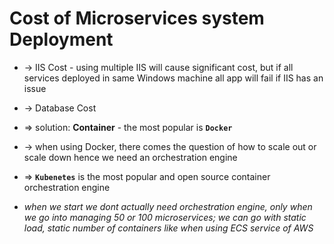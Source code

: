 
# Cost of Microservices system Deployment
* -> IIS Cost - using multiple IIS will cause significant cost, but if all services deployed in same Windows machine all app will fail if IIS has an issue
* -> Database Cost
* => solution: **Container** - the most popular is **`Docker`**

* -> when using Docker, there comes the question of how to scale out or scale down hence we need an orchestration engine 
* => **`Kubenetes`** is the most popular and open source container orchestration engine
* _when we start we dont actually need orchestration engine, only when we go into managing 50 or 100 microservices; we can go with static load, static number of containers like when using ECS service of AWS_